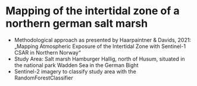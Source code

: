 # Mapping of the intertidal zone of a northern german salt marsh

- Methodological approach as presented by Haarpaintner & Davids, 2021: „Mapping Atmospheric Exposure of the Intertidal Zone with Sentinel-1 CSAR in Northern Norway“
- Study Area: Salt marsh Hamburger Hallig, north of Husum, situated in the national park Wadden Sea in the German Bight
- Sentinel-2 imagery to classify study area with the RandomForestClassifier

